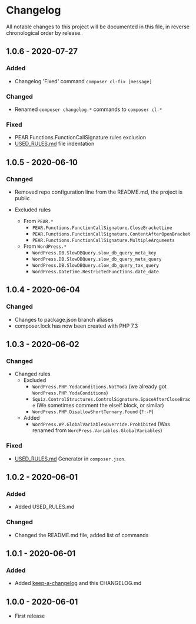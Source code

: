# Changelog

All notable changes to this project will be documented in this file, in reverse chronological order by release.

## 1.0.6 - 2020-07-27

### Added

- Changelog 'Fixed' command `composer cl-fix [message]`

### Changed

- Renamed `composer changelog-*` commands to `composer cl-*`

### Fixed

- PEAR.Functions.FunctionCallSignature rules exclusion
- [USED_RULES.md](USED_RULES.md) file indentation

## 1.0.5 - 2020-06-10

### Changed

- Removed repo configuration line from the README.md, the project is public

- Excluded rules
    - From `PEAR.*`
        - `PEAR.Functions.FunctionCallSignature.CloseBracketLine`
        - `PEAR.Functions.FunctionCallSignature.ContentAfterOpenBracket`
        - `PEAR.Functions.FunctionCallSignature.MultipleArguments`
    - From `WordPress.*`
        - `WordPress.DB.SlowDBQuery.slow_db_query_meta_key`
        - `WordPress.DB.SlowDBQuery.slow_db_query_meta_query`
        - `WordPress.DB.SlowDBQuery.slow_db_query_tax_query`
        - `WordPress.DateTime.RestrictedFunctions.date_date`

## 1.0.4 - 2020-06-04

### Changed

- Changes to package.json branch aliases
- composer.lock has now been created with PHP 7.3

## 1.0.3 - 2020-06-02

### Changed

- Changed rules
    - Excluded
        - `WordPress.PHP.YodaConditions.NotYoda` (we already got `WordPress.PHP.YodaConditions`)
        - `Squiz.ControlStructures.ControlSignature.SpaceAfterCloseBrace` (We sometimes comment the elseif block, or similar)
        - `WordPress.PHP.DisallowShortTernary.Found` (`?:-P`)
    - Added
        - `WordPress.WP.GlobalVariablesOverride.Prohibited` (Was renamed from `WordPress.Variables.GlobalVariables`)

### Fixed

- [USED_RULES.md](USED_RULES.md) Generator in `composer.json`.

## 1.0.2 - 2020-06-01

### Added

- Added USED_RULES.md

### Changed

- Changed the README.md file, added list of commands

## 1.0.1 - 2020-06-01

### Added

- Added [keep-a-changelog](https://phly.github.io/keep-a-changelog/#usage) and this CHANGELOG.md

## 1.0.0 - 2020-06-01

- First release
